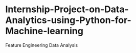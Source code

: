 # Internship-Project-on-Data-Analytics-using-Python-for-Machine-learning
Feature Engineering Data Analysis
